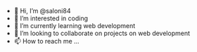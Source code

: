 - 👋 Hi, I’m @saloni84
- 👀 I’m interested in coding
- 🌱 I’m currently learning web development
- 💞️ I’m looking to collaborate on projects on web development
- 📫 How to reach me ...

<!---
saloni84/saloni84 is a ✨ special ✨ repository because its `README.md` (this file) appears on your GitHub profile.
You can click the Preview link to take a look at your changes.
--->
